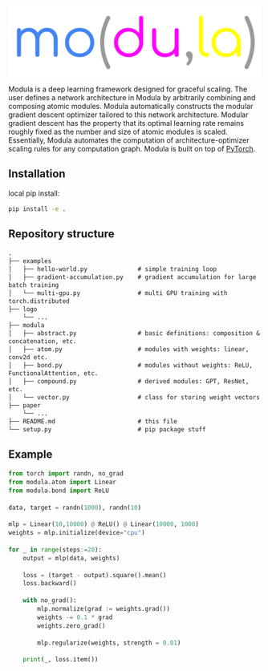 <picture>
  <source media="(prefers-color-scheme: dark)" srcset="logo/modula.svg">
  <source media="(prefers-color-scheme: light)" srcset="logo/modula_light.svg">
  <img alt="modula logo" src="logo/modula.svg">
</picture>

Modula is a deep learning framework designed for graceful scaling. The user defines a network architecture in Modula by arbitrarily combining and composing atomic modules. Modula automatically constructs the modular gradient descent optimizer tailored to this network architecture. Modular gradient descent has the property that its optimal learning rate remains roughly fixed as the number and size of atomic modules is scaled. Essentially, Modula automates the computation of architecture-optimizer scaling rules for any computation graph. Modula is built on top of [PyTorch](https://pytorch.org/).

## Installation

local pip install:

```bash
pip install -e .
```

## Repository structure

```
.
├── examples
│   ├── hello-world.py              # simple training loop
│   ├── gradient-accumulation.py    # gradient accumulation for large batch training
│   └── multi-gpu.py                # multi GPU training with torch.distributed
├── logo
    └── ...
├── modula
│   ├── abstract.py                 # basic definitions: composition & concatenation, etc.
│   ├── atom.py                     # modules with weights: linear, conv2d etc.
│   ├── bond.py                     # modules without weights: ReLU, FunctionalAttention, etc.
│   ├── compound.py                 # derived modules: GPT, ResNet, etc.
│   └── vector.py                   # class for storing weight vectors
├── paper
    └── ...
├── README.md                       # this file
└── setup.py                        # pip package stuff
```

## Example

```python
from torch import randn, no_grad
from modula.atom import Linear
from modula.bond import ReLU

data, target = randn(1000), randn(10)

mlp = Linear(10,10000) @ ReLU() @ Linear(10000, 1000)
weights = mlp.initialize(device="cpu")

for _ in range(steps:=20):
    output = mlp(data, weights)

    loss = (target - output).square().mean()
    loss.backward()

    with no_grad():
        mlp.normalize(grad := weights.grad())
        weights -= 0.1 * grad
        weights.zero_grad()
    
        mlp.regularize(weights, strength = 0.01)

    print(_, loss.item())
```
